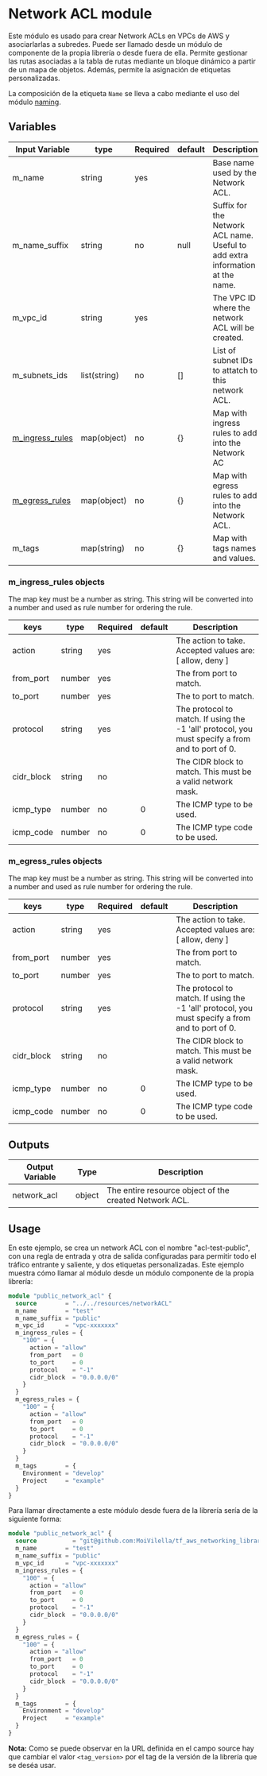 # Network ACL module

Este módulo es usado para crear Network ACLs en VPCs de AWS y asociarlarlas a subredes. Puede ser llamado desde un módulo de componente de la propia librería o desde fuera de ella. Permite gestionar las rutas asociadas a la tabla de rutas mediante un bloque dinámico a partir de un mapa de objetos. Además, permite la asignación de etiquetas personalizadas.

La composición de la etiqueta `Name` se lleva a cabo mediante el uso del módulo [naming](../../logics/naming/).

## Variables

| Input Variable  | type         | Required | default | Description                                                                   |
|-----------------|--------------|----------|---------|-------------------------------------------------------------------------------|
| m_name          | string       | yes      |         | Base name used by the Network ACL.                                            |
| m_name_suffix   | string       | no       | null    | Suffix for the Network ACL name. Useful to add extra information at the name. |
| m_vpc_id        | string       | yes      |         | The VPC ID where the network ACL will be created.                             |
| m_subnets_ids   | list(string) | no       | []      | List of subnet IDs to attatch to this network ACL.                            |
| [m_ingress_rules](#m_ingress_rules-objects) | map(object) | no | {} | Map with ingress rules to add into the Network AC             |
| [m_egress_rules](#m_egress_rules-objects) | map(object) | no | {} | Map with egress rules to add into the Network ACL.              |
| m_tags          | map(string)  | no       | {}      | Map with tags names and values.                                               |

### m_ingress_rules objects

The map key must be a number as string. This string will be converted into a number and used as rule number for ordering the rule.

| keys       | type   | Required | default | Description                                                                                      |
|------------|--------|----------|---------|--------------------------------------------------------------------------------------------------|
| action     | string | yes      |         | The action to take. Accepted values are: [ allow, deny ]                                         |
| from_port  | number | yes      |         | The from port to match.                                                                          |
| to_port    | number | yes      |         | The to port to match.                                                                            |
| protocol   | string | yes      |         | The protocol to match. If using the -1 'all' protocol, you must specify a from and to port of 0. |
| cidr_block | string | no       |         | The CIDR block to match. This must be a valid network mask.                                      |
| icmp_type  | number | no       | 0       | The ICMP type to be used.                                                                        |
| icmp_code  | number | no       | 0       | The ICMP type code to be used.                                                                   |

### m_egress_rules objects

The map key must be a number as string. This string will be converted into a number and used as rule number for ordering the rule.

| keys       | type   | Required | default | Description                                                                                      |
|------------|--------|----------|---------|--------------------------------------------------------------------------------------------------|
| action     | string | yes      |         | The action to take. Accepted values are: [ allow, deny ]                                         |
| from_port  | number | yes      |         | The from port to match.                                                                          |
| to_port    | number | yes      |         | The to port to match.                                                                            |
| protocol   | string | yes      |         | The protocol to match. If using the -1 'all' protocol, you must specify a from and to port of 0. |
| cidr_block | string | no       |         | The CIDR block to match. This must be a valid network mask.                                      |
| icmp_type  | number | no       | 0       | The ICMP type to be used.                                                                        |
| icmp_code  | number | no       | 0       | The ICMP type code to be used.                                                                   |

## Outputs

Output Variable | Type   | Description
----------------|--------|--------------------------------------------------------
 network_acl    | object | The entire resource object of the created Network ACL.

## Usage

En este ejemplo, se crea un network ACL con el nombre "acl-test-public", con una regla de entrada y otra de salida configuradas para permitir todo el tráfico entrante y saliente, y dos etiquetas personalizadas. Este ejemplo muestra cómo llamar al módulo desde un módulo componente de la propia librería:

```terraform
module "public_network_acl" {
  source        = "../../resources/networkACL"
  m_name        = "test"
  m_name_suffix = "public"
  m_vpc_id      = "vpc-xxxxxxx"
  m_ingress_rules = {
    "100" = {
      action = "allow"
      from_port   = 0
      to_port     = 0
      protocol    = "-1"
      cidr_block  = "0.0.0.0/0"
    }
  }
  m_egress_rules = {
    "100" = {
      action = "allow"
      from_port   = 0
      to_port     = 0
      protocol    = "-1"
      cidr_block  = "0.0.0.0/0"
    }
  }
  m_tags        = {
    Environment = "develop"
    Project     = "example"
  }
}
```

Para llamar directamente a este módulo desde fuera de la librería sería de la siguiente forma:

```terraform
module "public_network_acl" {
  source          = "git@github.com:MoiVilella/tf_aws_networking_library//modules/resources/networkACL?ref=<tag_version>"
  m_name        = "test"
  m_name_suffix = "public"
  m_vpc_id      = "vpc-xxxxxxx"
  m_ingress_rules = {
    "100" = {
      action = "allow"
      from_port   = 0
      to_port     = 0
      protocol    = "-1"
      cidr_block  = "0.0.0.0/0"
    }
  }
  m_egress_rules = {
    "100" = {
      action = "allow"
      from_port   = 0
      to_port     = 0
      protocol    = "-1"
      cidr_block  = "0.0.0.0/0"
    }
  }
  m_tags        = {
    Environment = "develop"
    Project     = "example"
  }
}
```

**Nota:** Como se puede observar en la URL definida en el campo source hay que cambiar el valor `<tag_version>` por el tag de la versión de la librería que se deséa usar.